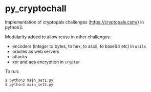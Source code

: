 # py_cryptochall

Implementation of cryptopals challenges (https://cryptopals.com/) in python3.

Modularity added to allow reuse in other challenges:
- encoders (integer to bytes, to hex, to ascii, to base64 etc) in `utils`
- oracles as web servers
- attacks
- xor and aes encryption in `crypter` 

To run:
```
$ python3 main_set1.py
$ python3 main_set2.py
```